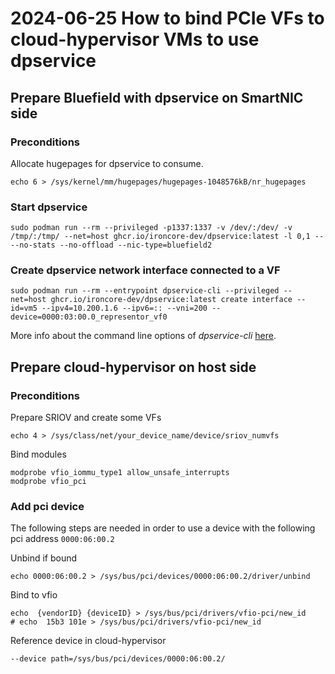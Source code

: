 2024-06-25 How to bind PCIe VFs to cloud-hypervisor VMs to use dpservice
========================================================================

## Prepare Bluefield with dpservice on SmartNIC side

### Preconditions

Allocate hugepages for dpservice to consume.

```
echo 6 > /sys/kernel/mm/hugepages/hugepages-1048576kB/nr_hugepages
```

### Start dpservice

```
sudo podman run --rm --privileged -p1337:1337 -v /dev/:/dev/ -v /tmp/:/tmp/ --net=host ghcr.io/ironcore-dev/dpservice:latest -l 0,1 --  --no-stats --no-offload --nic-type=bluefield2
```

### Create dpservice network interface connected to a VF

```
sudo podman run --rm --entrypoint dpservice-cli --privileged --net=host ghcr.io/ironcore-dev/dpservice:latest create interface --id=vm5 --ipv4=10.200.1.6 --ipv6=:: --vni=200 --device=0000:03:00.0_representor_vf0
```

More info about the command line options of *dpservice-cli* [here](https://github.com/ironcore-dev/dpservice/blob/main/cli/dpservice-cli/docs/development/usage.md).


## Prepare cloud-hypervisor on host side

### Preconditions

Prepare SRIOV and create some VFs

```
echo 4 > /sys/class/net/your_device_name/device/sriov_numvfs
```

Bind modules

```
modprobe vfio_iommu_type1 allow_unsafe_interrupts
modprobe vfio_pci
```

### Add pci device

The following steps are needed in order to use a device with the following pci address `0000:06:00.2`

Unbind if bound

```
echo 0000:06:00.2 > /sys/bus/pci/devices/0000:06:00.2/driver/unbind
```

Bind to vfio

```
echo  {vendorID} {deviceID} > /sys/bus/pci/drivers/vfio-pci/new_id
# echo  15b3 101e > /sys/bus/pci/drivers/vfio-pci/new_id
```

Reference device in cloud-hypervisor

```
--device path=/sys/bus/pci/devices/0000:06:00.2/
```
